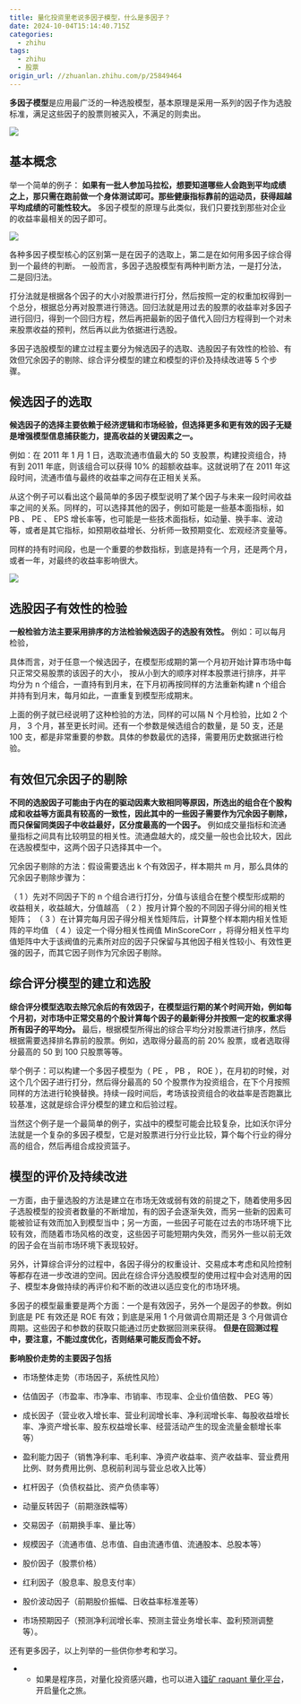 ```yaml
---
title: 量化投资里老说多因子模型，什么是多因子？
date: 2024-10-04T15:14:40.715Z
categories:
  - zhihu
tags:
  - zhihu
  - 股票
origin_url: //zhuanlan.zhihu.com/p/25849464
---
```

**多因子模型**是应用最广泛的一种选股模型，基本原理是采用一系列的因子作为选股标准，满足这些因子的股票则被买入，不满足的则卖出。

![](https://pic2.zhimg.com/v2-16d67647d0adff646101c65d3b87b79f_b.jpg)

## 基本概念

举一个简单的例子： **如果有一批人参加马拉松，想要知道哪些人会跑到平均成绩之上，那只需在跑前做一个身体测试即可。那些健康指标靠前的运动员，获得超越平均成绩的可能性较大。** 多因子模型的原理与此类似，我们只要找到那些对企业的收益率最相关的因子即可。

![](https://picx.zhimg.com/v2-e25b5c961f443ad642e5d9dfb39db02f_b.jpg)

各种多因子模型核心的区别第一是在因子的选取上，第二是在如何用多因子综合得到一个最终的判断。 一般而言，多因子选股模型有两种判断方法，一是打分法，二是回归法。

打分法就是根据各个因子的大小对股票进行打分，然后按照一定的权重加权得到一个总分，根据总分再对股票进行筛选。回归法就是用过去的股票的收益率对多因子进行回归，得到一个回归方程，然后再把最新的因子值代入回归方程得到一个对未来股票收益的预判，然后再以此为依据进行选股。

多因子选股模型的建立过程主要分为候选因子的选取、选股因子有效性的检验、有效但冗余因子的剔除、综合评分模型的建立和模型的评价及持续改进等 5 个步 骤。

## 候选因子的选取

&#x20;**候选因子的选择主要依赖于经济逻辑和市场经验，但选择更多和更有效的因子无疑是增强模型信息捕获能力，提高收益的关键因素之一。**&#x20;

例如：在 2011 年 1 月 1 日，选取流通市值最大的 50 支股票，构建投资组合，持有到 2011 年底，则该组合可以获得 10% 的超额收益率。这就说明了在 2011 年这段时间，流通市值与最终的收益率之间存在正相关关系。

从这个例子可以看出这个最简单的多因子模型说明了某个因子与未来一段时间收益率之间的关系。同样的，可以选择其他的因子，例如可能是一些基本面指标，如 PB 、 PE 、 EPS 增长率等，也可能是一些技术面指标，如动量、换手率、波动等，或者是其它指标，如预期收益增长、分析师一致预期变化、宏观经济变量等。

同样的持有时间段，也是一个重要的参数指标，到底是持有一个月，还是两个月，或者一年，对最终的收益率影响很大。

![](https://pic3.zhimg.com/v2-cf92fb77daf91c7a1e1b5c7f4446c4d0_b.jpg)

## 选股因子有效性的检验

&#x20;**一般检验方法主要采用排序的方法检验候选因子的选股有效性。** 例如：可以每月检验，

具体而言，对于任意一个候选因子，在模型形成期的第一个月初开始计算市场中每只正常交易股票的该因子的大小， 按从小到大的顺序对样本股票进行排序，并平均分为 n 个组合，一直持有到月末，在下月初再按同样的方法重新构建 n 个组合并持有到月末，每月如此，一直重复到模型形成期末。

上面的例子就已经说明了这种检验的方法，同样的可以隔 N 个月检验，比如 2 个月， 3 个月，甚至更长时间。还有一个参数是候选组合的数量，是 50 支，还是 100 支，都是非常重要的参数。具体的参数最优的选择，需要用历史数据进行检验。

## 有效但冗余因子的剔除

&#x20;**不同的选股因子可能由于内在的驱动因素大致相同等原因，所选出的组合在个股构成和收益等方面具有较高的一致性，因此其中的一些因子需要作为冗余因子剔除， 而只保留同类因子中收益最好，区分度最高的一个因子。** 例如成交量指标和流通量指标之间具有比较明显的相关性。流通盘越大的，成交量一般也会比较大，因此在选股模型中，这两个因子只选择其中一个。

冗余因子剔除的方法：假设需要选出 k 个有效因子，样本期共 m 月，那么具体的冗余因子剔除步骤为：

（ 1 ）先对不同因子下的 n 个组合进行打分，分值与该组合在整个模型形成期的收益相关，收益越大，分值越高 （ 2 ）按月计算个股的不同因子得分间的相关性矩阵； （ 3 ）在计算完每月因子得分相关性矩阵后，计算整个样本期内相关性矩阵的平均值 （ 4 ）设定一个得分相关性阀值 MinScoreCorr ，将得分相关性平均值矩阵中大于该阀值的元素所对应的因子只保留与其他因子相关性较小、有效性更强的因子，而其它因子则作为冗余因子剔除。

## 综合评分模型的建立和选股

&#x20;**综合评分模型选取去除冗余后的有效因子，在模型运行期的某个时间开始，例如每个月初，对市场中正常交易的个股计算每个因子的最新得分并按照一定的权重求得所有因子的平均分。** 最后，根据模型所得出的综合平均分对股票进行排序，然后根据需要选择排名靠前的股票。例如，选取得分最高的前 20% 股票，或者选取得分最高的 50 到 100 只股票等等。

举个例子：可以构建一个多因子模型为（ PE ， PB ， ROE ），在月初的时候，对这个几个因子进行打分，然后得分最高的 50 个股票作为投资组合，在下个月按照同样的方法进行轮换替换。持续一段时间后，考场该投资组合的收益率是否跑赢比较基准，这就是综合评分模型的建立和后验过程。

当然这个例子是一个最简单的例子，实战中的模型可能会比较复杂，比如沃尔评分法就是一个复杂的多因子模型，它是对股票进行分行业比较，算个每个行业的得分高的组合，然后再组合成投资篮子。

## 模型的评价及持续改进

一方面，由于量选股的方法是建立在市场无效或弱有效的前提之下，随着使用多因子选股模型的投资者数量的不断增加，有的因子会逐渐失效，而另一些新的因素可能被验证有效而加入到模型当中；另一方面，一些因子可能在过去的市场环境下比较有效，而随着市场风格的改变，这些因子可能短期内失效，而另外一些以前无效的因子会在当前市场环境下表现较好。

另外，计算综合评分的过程中，各因子得分的权重设计、交易成本考虑和风险控制等都存在进一步改进的空间。因此在综合评分选股模型的使用过程中会对选用的因子、模型本身做持续的再评价和不断的改进以适应变化的市场环境。

多因子的模型最重要是两个方面：一个是有效因子，另外一个是因子的参数。例如到底是 PE 有效还是 ROE 有效；到底是采用 1 个月做调仓周期还是 3 个月做调仓周期。这些因子和参数的获取只能通过历史数据回测来获得。 **但是在回测过程中，要注意，不能过度优化，否则结果可能反而会不好。**&#x20;

**影响股价走势的主要因子包括**

* 市场整体走势（市场因子，系统性风险）

* 估值因子（市盈率、市净率、市销率、市现率、企业价值倍数、 PEG 等）

* 成长因子（营业收入增长率、营业利润增长率、净利润增长率、每股收益增长率、净资产增长率、股东权益增长率、经营活动产生的现金流量金额增长率等）

* 盈利能力因子（销售净利率、毛利率、净资产收益率、资产收益率、营业费用比例、财务费用比例、息税前利润与营业总收入比等）

* 杠杆因子（负债权益比、资产负债率等）

* 动量反转因子（前期涨跌幅等）

* 交易因子（前期换手率、量比等）

* 规模因子（流通市值、总市值、自由流通市值、流通股本、总股本等）

* 股价因子（股票价格）

* 红利因子（股息率、股息支付率）

* 股价波动因子（前期股价振幅、日收益率标准差等）

* 市场预期因子（预测净利润增长率、预测主营业务增长率、盈利预测调整等）。

还有更多因子，以上列举的一些供你参考和学习。

* * 如果是程序员，对量化投资感兴趣，也可以进入[镭矿 raquant 量化平台](https://link.zhihu.com/?target=http%3A//www.raquant.com/%3Fkp_campaign%3Dzhihu)，开启量化之旅。
